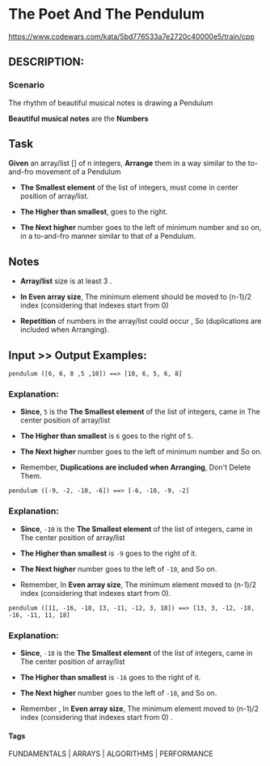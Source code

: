 # The Poet And The Pendulum

https://www.codewars.com/kata/5bd776533a7e2720c40000e5/train/cpp

## DESCRIPTION:
### Scenario
The rhythm of beautiful musical notes is drawing a Pendulum

**Beautiful musical notes** are the **Numbers**

## Task
**Given** an array/list [] of n integers, **Arrange** them in a way similar to the to-and-fro movement of a Pendulum

- **The Smallest element** of the list of integers, must come in center
position of array/list.

- **The Higher than smallest**, goes to the right.

- **The Next higher** number goes to the left of minimum number and so on,
in a to-and-fro manner similar to that of a Pendulum.


## Notes

- **Array/list** size is at least 3 .

- **In Even array size**, The minimum element should be moved to (n-1)/2
index (considering that indexes start from 0)

- **Repetition** of numbers in the array/list could occur , So
(duplications are included when Arranging).

## Input >> Output Examples:

`pendulum ([6, 6, 8 ,5 ,10]) ==> [10, 6, 5, 6, 8]`

### Explanation:

- **Since**, `5` is the **The Smallest element** of the list of integers, came
in The center position of array/list

- **The Higher than smallest** is `6` goes to the right of `5`.

- **The Next higher** number goes to the left of minimum number and So on.

- Remember, **Duplications are included when Arranging**, Don't Delete Them.


`pendulum ([-9, -2, -10, -6]) ==> [-6, -10, -9, -2]`

### Explanation:

- **Since**, `-10` is the **The Smallest element** of the list of integers,
came in The center position of array/list

- **The Higher than smallest** is `-9` goes to the right of it.

- **The Next higher** number goes to the left of `-10`, and So on.

- Remember, In **Even array size**, The minimum element moved to (n-1)/2 index (considering that indexes start from 0).


`pendulum ([11, -16, -18, 13, -11, -12, 3, 18]) ==> [13, 3, -12, -18, -16, -11, 11, 18]`

### Explanation:
- **Since**, `-18` is the **The Smallest element** of the list of integers,
came in The center position of array/list

- **The Higher than smallest** is `-16` goes to the right of it.

- **The Next higher** number goes to the left of `-18`, and So on.

- Remember , In **Even array size**, The minimum element moved to (n-1)/2 index
(considering that indexes start from 0) .

#### Tags
FUNDAMENTALS | ARRAYS | ALGORITHMS | PERFORMANCE